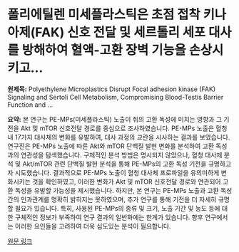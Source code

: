 # 폴리에틸렌 미세플라스틱은 초점 접착 키나아제(FAK) 신호 전달 및 세르톨리 세포 대사를 방해하여 혈액-고환 장벽 기능을 손상시키고…

**원제목:** Polyethylene Microplastics Disrupt Focal adhesion kinase (FAK) Signaling and Sertoli Cell Metabolism, Compromising Blood-Testis Barrier Function and …

**요약:** 본 연구는 PE-MPs(미세플라스틱) 노출이 쥐의 고환 독성에 미치는 영향과 그 기전을 Akt 및 mTOR 신호전달 경로를 중심으로 조사하였습니다.  PE-MPs 노출은 혈청 내 17가지 대사체의 변화를 유발하여,  대사 과정의 교란을 시사하는 결과를 보였습니다.  연구진은 PE-MPs 노출에 따른 Akt와 mTOR 단백질 발현 변화를 분석하여 고환 독성과의 연관성을 탐색했습니다.  구체적인 분석 방법은 명시되지 않았으나,  혈청 대사체 분석 및 Akt/mTOR 관련 단백질 발현 분석을 통해 PE-MPs의 고환 독성 기전을 규명하고자 시도했습니다.  결과적으로 PE-MPs 노출이 혈청 대사체 프로파일을 유의미하게 변화시키는 것을 확인하였고,  이러한 변화가 Akt 및 mTOR 신호전달 경로와 연관되어 고환 독성을 유발할 가능성을 제시했습니다.  하지만,  본 연구는  PE-MPs 노출과 고환 독성 간의 인과관계를 명확히 밝히지는 못하였으며,  추가 연구를 통해  기전을 더 자세히 규명할 필요가 있습니다.  특히,  사용된 PE-MPs의 종류 및 크기, 노출 기간 및 농도 등에 대한 구체적인 정보가 부족하여 연구 결과의 일반화에는 한계가 있습니다.  향후 연구에서는 이러한 요인들을 고려하여 더욱 심도있는 분석이 필요합니다.

[원문 링크](https://www.sciencedirect.com/science/article/pii/S0300483X25001994)
